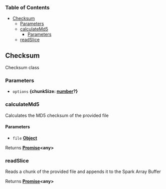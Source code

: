 <!-- Generated by documentation.js. Update this documentation by updating the source code. -->

### Table of Contents

-   [Checksum][1]
    -   [Parameters][2]
    -   [calculateMd5][3]
        -   [Parameters][4]
    -   [readSlice][5]

## Checksum

Checksum class

### Parameters

-   `options` **{chunkSize: [number][6]?}** 

### calculateMd5

Calculates the MD5 checksum of the provided file

#### Parameters

-   `file` **[Object][7]** 

Returns **[Promise][8]&lt;any>** 

### readSlice

Reads a chunk of the provided file and appends it to the Spark Array Buffer

Returns **[Promise][8]&lt;any>** 

[1]: #checksum

[2]: #parameters

[3]: #calculatemd5

[4]: #parameters-1

[5]: #readslice

[6]: https://developer.mozilla.org/docs/Web/JavaScript/Reference/Global_Objects/Number

[7]: https://developer.mozilla.org/docs/Web/JavaScript/Reference/Global_Objects/Object

[8]: https://developer.mozilla.org/docs/Web/JavaScript/Reference/Global_Objects/Promise
